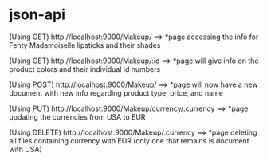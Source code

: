# json-api

(Using GET) http://localhost:9000/Makeup/ ==> 
*page accessing the info for Fenty Madamoiselle lipsticks and their shades

(Using GET) http://localhost:9000/Makeup/:id ==> 
*page will give info on the product colors and their individual id numbers

(Using POST) http://localhost:9000/Makeup/ ==>
*page will now have a new document with new info regarding product type, price, and name

(Using PUT) http://localhost:9000/Makeup/currency/:currency ==>
*page updating the currencies from USA to EUR 

(Using DELETE) http://localhost:9000/Makeup/:currency ==>
*page deleting all files containing currency with EUR (only one that remains is document with USA)
